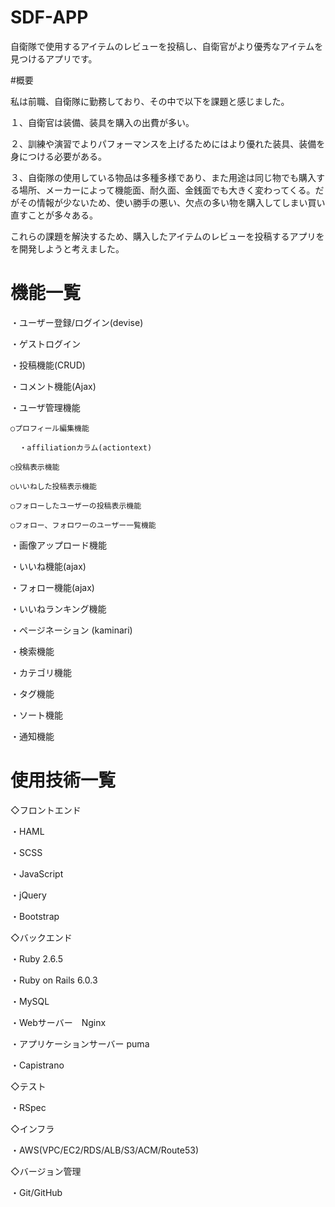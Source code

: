 # SDF-APP

自衛隊で使用するアイテムのレビューを投稿し、自衛官がより優秀なアイテムを見つけるアプリです。

#概要

私は前職、自衛隊に勤務しており、その中で以下を課題と感じました。

１、自衛官は装備、装具を購入の出費が多い。

２、訓練や演習でよりパフォーマンスを上げるためにはより優れた装具、装備を身につける必要がある。

３、自衛隊の使用している物品は多種多様であり、また用途は同じ物でも購入する場所、メーカーによって機能面、耐久面、金銭面でも大きく変わってくる。だがその情報が少ないため、使い勝手の悪い、欠点の多い物を購入してしまい買い直すことが多々ある。

これらの課題を解決するため、購入したアイテムのレビューを投稿するアプリをを開発しようと考えました。

# 機能一覧 

  ・ユーザー登録/ログイン(devise)
  
  ・ゲストログイン 
  
  ・投稿機能(CRUD)
  
  ・コメント機能(Ajax)
  
  ・ユーザ管理機能
  
    ○プロフィール編集機能
    
      ・affiliationカラム(actiontext)
      
    ○投稿表示機能
    
    ○いいねした投稿表示機能
    
    ○フォローしたユーザーの投稿表示機能
    
    ○フォロー、フォロワーのユーザー一覧機能
    
  ・画像アップロード機能
  
  ・いいね機能(ajax)
  
  ・フォロー機能(ajax)
  
  ・いいねランキング機能
  
  ・ページネーション (kaminari)
  
  ・検索機能
  
  ・カテゴリ機能
  
  ・タグ機能
  
  ・ソート機能
  
  ・通知機能

# 使用技術一覧

  ◇フロントエンド 
  
  ・HAML
  
  ・SCSS 
  
  ・JavaScript 
  
  ・jQuery
  
  ・Bootstrap
  
 ◇バックエンド 
 
  ・Ruby 2.6.5 
  
  ・Ruby on Rails 6.0.3
  
  ・MySQL
  
  ・Webサーバー　Nginx
  
  ・アプリケーションサーバー puma
  
  ・Capistrano
  
 ◇テスト 
 
  ・RSpec
  
 ◇インフラ 
 
  ・AWS(VPC/EC2/RDS/ALB/S3/ACM/Route53)
  
 ◇バージョン管理  
 
  ・Git/GitHub 

